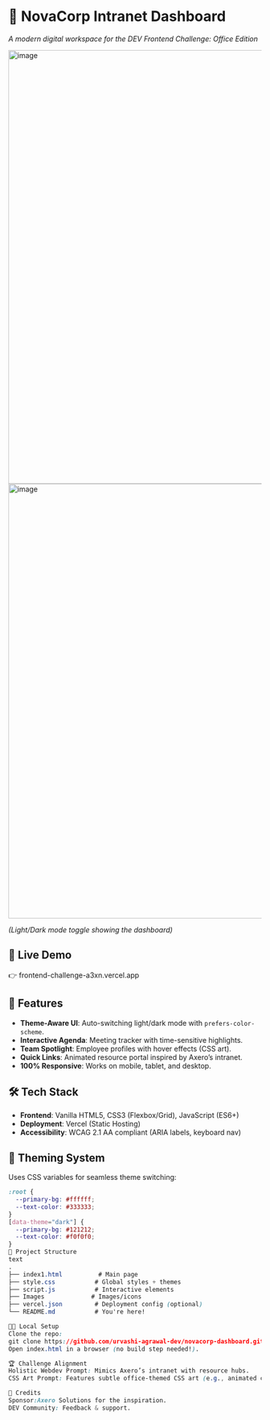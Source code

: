 # 🌟 NovaCorp Intranet Dashboard  
*A modern digital workspace for the DEV Frontend Challenge: Office Edition*  

<img width="1888" height="861" alt="image" src="https://github.com/user-attachments/assets/8f4ca1ff-d9a3-4c4d-a4b2-3c127e6c82f5" />
<img width="1898" height="863" alt="image" src="https://github.com/user-attachments/assets/205318e4-f7b1-452a-a031-1a5792e8bd4b" />
 
*(Light/Dark mode toggle showing the dashboard)*  

## 🚀 Live Demo  
👉 frontend-challenge-a3xn.vercel.app

## 🎯 Features  
- **Theme-Aware UI**: Auto-switching light/dark mode with `prefers-color-scheme`.  
- **Interactive Agenda**: Meeting tracker with time-sensitive highlights.  
- **Team Spotlight**: Employee profiles with hover effects (CSS art).  
- **Quick Links**: Animated resource portal inspired by Axero’s intranet.  
- **100% Responsive**: Works on mobile, tablet, and desktop.  

## 🛠 Tech Stack  
- **Frontend**: Vanilla HTML5, CSS3 (Flexbox/Grid), JavaScript (ES6+)  
- **Deployment**: Vercel (Static Hosting)  
- **Accessibility**: WCAG 2.1 AA compliant (ARIA labels, keyboard nav)  

## 🌈 Theming System  
Uses CSS variables for seamless theme switching:  
```css
:root {
  --primary-bg: #ffffff;
  --text-color: #333333;
}
[data-theme="dark"] {
  --primary-bg: #121212;
  --text-color: #f0f0f0;
}
📂 Project Structure
text
.
├── index1.html          # Main page
├── style.css           # Global styles + themes
├── script.js           # Interactive elements
├── Images             # Images/icons
├── vercel.json         # Deployment config (optional)
└── README.md           # You're here!

🧑‍💻 Local Setup
Clone the repo:
git clone https://github.com/urvashi-agrawal-dev/novacorp-dashboard.git
Open index.html in a browser (no build step needed!).

🏆 Challenge Alignment
Holistic Webdev Prompt: Mimics Axero’s intranet with resource hubs.
CSS Art Prompt: Features subtle office-themed CSS art (e.g., animated coffee cup).

🙏 Credits
Sponsor:Axero Solutions for the inspiration.
DEV Community: Feedback & support.

